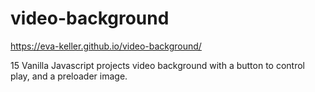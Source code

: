 # video-background

https://eva-keller.github.io/video-background/

15 Vanilla Javascript projects
video background with a button to control play,
and a preloader image.
